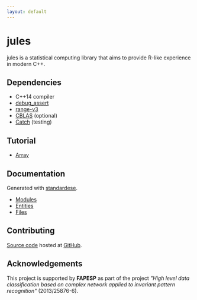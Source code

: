 ```yaml
---
layout: default
---
```


jules
=====

jules is a statistical computing library that aims to provide R-like experience in modern C++.

Dependencies
------------

 - C++14 compiler
 - [debug_assert](https://github.com/foonathan/debug_assert)
 - [range-v3](https://github.com/ericniebler/range-v3)
 - [CBLAS](http://www.netlib.org/blas/) (optional)
 - [Catch](https://github.com/philsquared/Catch.git) (testing)

Tutorial
--------

- [Array](array__tutorial.html)

Documentation
-------------

Generated with [standardese](https://github.com/foonathan/standardese).

- [Modules](standardese_modules.html)
- [Entities](standardese_entities.html)
- [Files](standardese_files.html)

Contributing
------------

[Source code](https://github.com/verri/jules) hosted at [GitHub](https://github.com).

Acknowledgements
----------------

This project is supported by **FAPESP** as part of the project *"High level data
classification based on complex network applied to invariant pattern recognition"*
(2013/25876-6).
